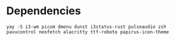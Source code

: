 # Dependencies
```
yay -S i3-wm picom dmenu dunst i3status-rust pulseaudio zsh pavucontrol neofetch alacritty ttf-roboto papirus-icon-theme 
```
